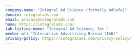 ```yaml
---
company-name: "Integral Ad Science (formerly AdSafe)"
domain: integralads.com
email: privacy@integralads.com
home: https://integralads.com/
iab-listing-name: "Integral Ad Science, Inc."
member-of: "Interactive Advertising Bureau (IAB)"
privacy-policy: https://integralads.com/privacy-policy/
---
```




